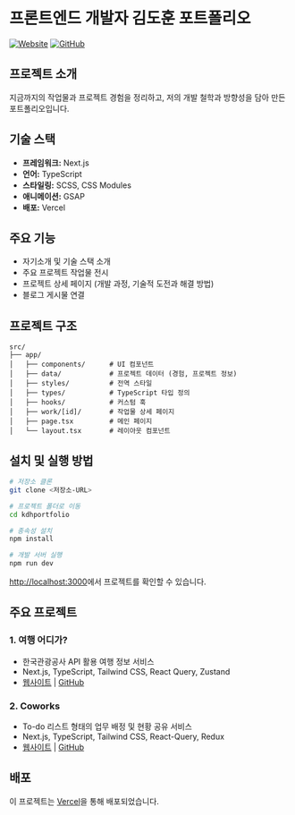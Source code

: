 # 프론트엔드 개발자 김도훈 포트폴리오

[![Website](https://img.shields.io/badge/웹사이트-kdhportfolio.vercel.app-blue)](https://kdhportfolio.vercel.app/)
[![GitHub](https://img.shields.io/badge/GitHub-kimdohoon2-green)](https://github.com/kimdohoon2)

## 프로젝트 소개

지금까지의 작업물과 프로젝트 경험을 정리하고, 저의 개발 철학과 방향성을 담아 만든 포트폴리오입니다.

## 기술 스택

- **프레임워크:** Next.js
- **언어:** TypeScript
- **스타일링:** SCSS, CSS Modules
- **애니메이션:** GSAP
- **배포:** Vercel

## 주요 기능

- 자기소개 및 기술 스택 소개
- 주요 프로젝트 작업물 전시
- 프로젝트 상세 페이지 (개발 과정, 기술적 도전과 해결 방법)
- 블로그 게시물 연결

## 프로젝트 구조

```
src/
├── app/
│   ├── components/      # UI 컴포넌트
│   ├── data/            # 프로젝트 데이터 (경험, 프로젝트 정보)
│   ├── styles/          # 전역 스타일
│   ├── types/           # TypeScript 타입 정의
│   ├── hooks/           # 커스텀 훅
│   ├── work/[id]/       # 작업물 상세 페이지
│   ├── page.tsx         # 메인 페이지
│   └── layout.tsx       # 레이아웃 컴포넌트
```

## 설치 및 실행 방법

```bash
# 저장소 클론
git clone <저장소-URL>

# 프로젝트 폴더로 이동
cd kdhportfolio

# 종속성 설치
npm install

# 개발 서버 실행
npm run dev
```

[http://localhost:3000](http://localhost:3000)에서 프로젝트를 확인할 수 있습니다.

## 주요 프로젝트

### 1. 여행 어디가?

- 한국관광공사 API 활용 여행 정보 서비스
- Next.js, TypeScript, Tailwind CSS, React Query, Zustand
- [웹사이트](https://koreantrip.vercel.app/) | [GitHub](https://github.com/kimdohoon2/trip)

### 2. Coworks

- To-do 리스트 형태의 업무 배정 및 현황 공유 서비스
- Next.js, TypeScript, Tailwind CSS, React-Query, Redux
- [웹사이트](https://team8-coworkers.vercel.app/) | [GitHub](https://github.com/codeit-sprint-FE11-part4-8team/coworkers)

## 배포

이 프로젝트는 [Vercel](https://vercel.com)을 통해 배포되었습니다.
